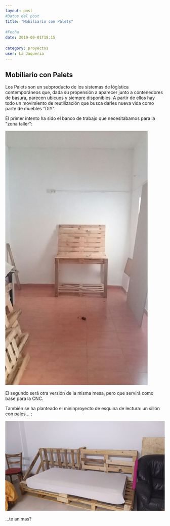 ```yaml
---
layout: post
#Datos del post
title: "Mobiliario con Palets"

#Fecha
date: 2019-09-01T18:15

category: proyectos
user: La Jaqueria
---
```


## Mobiliario con Palets

Los Palets son un subproducto de los sistemas de lógística contemporáneos que, dada su propensión a aparecer junto a contenedores de basura, parecen ubicuos y siempre disponibles. A partir de ellos hay todo un movimiento de reutilización que busca darles nueva vida como parte de muebles "DIY". 

El primer intento ha sido el banco de trabajo que necesitabamos para la "zona taller":

![mesa_trabajo](/recursos/2020-09-01/mesa_trabajo_taller.jpg)

El segundo será otra versión de la misma mesa, pero que servirá como base para la CNC.

También se ha planteado el mininproyecto de esquina de lectura: un sillón con pales... ; 

![sofa_palets](/recursos/2020-09-01/sofa_palets.jpg)

...te animas?
